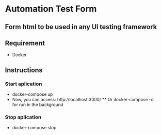 # Automation Test Form
## Form html to be used in any UI testing framework

## Requirement
* Docker

## Instructions

### Start aplication 
* docker-compose up
* Now, you can access: http://localhost:3000/
** Or docker-compose -d  for run in the background

### Stop aplication 
* docker-compose stop


